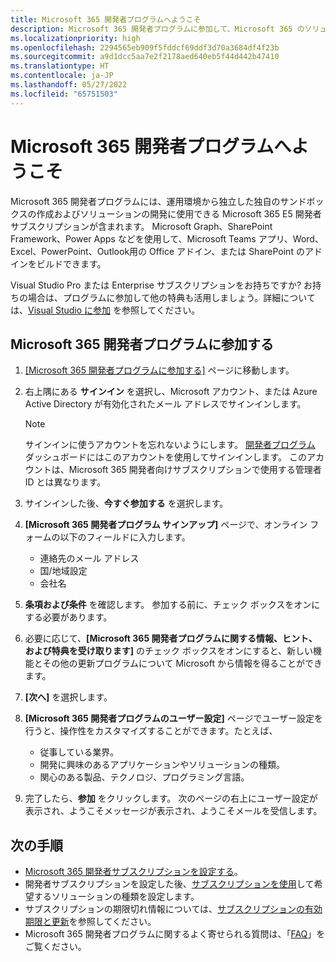 ```yaml
---
title: Microsoft 365 開発者プログラムへようこそ
description: Microsoft 365 開発者プログラムに参加して、Microsoft 365 のソリューションをご自分の運用環境で独自に開発します。
ms.localizationpriority: high
ms.openlocfilehash: 2294565eb909f5fddcf69ddf3d70a3684df4f23b
ms.sourcegitcommit: a9d1dcc5aa7e2f2178aed640eb5f44d442b47410
ms.translationtype: HT
ms.contentlocale: ja-JP
ms.lasthandoff: 05/27/2022
ms.locfileid: "65751503"
---
```

# <a name="welcome-to-the-microsoft-365-developer-program"></a>Microsoft 365 開発者プログラムへようこそ

Microsoft 365 開発者プログラムには、運用環境から独立した独自のサンドボックスの作成およびソリューションの開発に使用できる Microsoft 365 E5 開発者 サブスクリプションが含まれます。 Microsoft Graph、SharePoint Framework、Power Apps などを使用して、Microsoft Teams アプリ、Word、Excel、PowerPoint、Outlook用の Office アドイン、または SharePoint のアドインをビルドできます。

Visual Studio Pro または Enterprise サブスクリプションをお持ちですか? お持ちの場合は、プログラムに参加して他の特典も活用しましょう。詳細については、[Visual Studio に参加](join-with-visual-studio.md) を参照してください。

## <a name="join-the-microsoft-365-developer-program"></a>Microsoft 365 開発者プログラムに参加する

1. [[Microsoft 365 開発者プログラムに参加する]](https://developer.microsoft.com/en-us/microsoft-365/dev-program) ページに移動します。 

2. 右上隅にある **サインイン** を選択し、Microsoft アカウント、または Azure Active Directory が有効化されたメール アドレスでサインインします。

    > [!NOTE]
    > サインインに使うアカウントを忘れないようにします。 [開発者プログラム](https://developer.microsoft.com/office/profile) ダッシュボードにはこのアカウントを使用してサインインします。 このアカウントは、Microsoft 365 開発者向けサブスクリプションで使用する管理者 ID とは異なります。

3. サインインした後、**今すぐ参加する** を選択します。

4. **[Microsoft 365 開発者プログラム サインアップ]** ページで、オンライン フォームの以下のフィールドに入力します。

    - 連絡先のメール アドレス
    - 国/地域設定
    - 会社名

5. **条項および条件** を確認します。 参加する前に、チェック ボックスをオンにする必要があります。

6. 必要に応じて、**[Microsoft 365 開発者プログラムに関する情報、ヒント、および特典を受け取ります]** のチェック ボックスをオンにすると、新しい機能とその他の更新プログラムについて Microsoft から情報を得ることができます。 

7. **[次へ]** を選択します。

8. **[Microsoft 365 開発者プログラムのユーザー設定]** ページでユーザー設定を行うと、操作性をカスタマイズすることができます。たとえば、

    - 従事している業界。
    - 開発に興味のあるアプリケーションやソリューションの種類。
    - 関心のある製品、テクノロジ、プログラミング言語。

9. 完了したら、**参加** をクリックします。 次のページの右上にユーザー設定が表示され、ようこそメッセージが表示され、ようこそメールを受信します。



## <a name="next-steps"></a>次の手順

- [Microsoft 365 開発者サブスクリプションを設定する](microsoft-365-developer-program-get-started.md)。 
- 開発者サブスクリプションを設定した後、[サブスクリプションを使用](build-microsoft-365-solutions.md)して希望するソリューションの種類を設定します。
- サブスクリプションの期限切れ情報については、[サブスクリプションの有効期限と更新](subscription-expiration-and-renewal.md)を参照してください。
- Microsoft 365 開発者プログラムに関するよく寄せられる質問は、「[FAQ](microsoft-365-developer-program-faq.yml)」をご覧ください。


